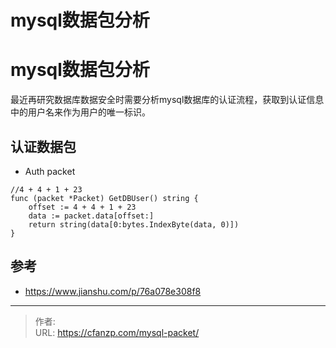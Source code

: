 # mysql数据包分析


<!--more-->
# mysql数据包分析
最近再研究数据库数据安全时需要分析mysql数据库的认证流程，获取到认证信息中的用户名来作为用户的唯一标识。
## 认证数据包
- Auth packet
```golang
//4 + 4 + 1 + 23
func (packet *Packet) GetDBUser() string {
    offset := 4 + 4 + 1 + 23
    data := packet.data[offset:]
    return string(data[0:bytes.IndexByte(data, 0)])
}
```

## 参考
- https://www.jianshu.com/p/76a078e308f8


---

> 作者:   
> URL: https://cfanzp.com/mysql-packet/  

